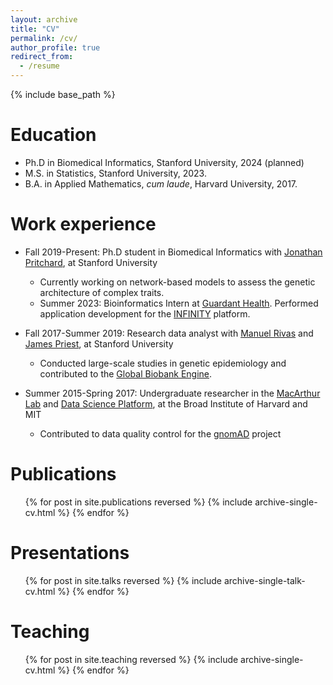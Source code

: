 ```yaml
---
layout: archive
title: "CV"
permalink: /cv/
author_profile: true
redirect_from:
  - /resume
---
```


{% include base_path %}

Education
======
* Ph.D in Biomedical Informatics, Stanford University, 2024 (planned)
* M.S. in Statistics, Stanford University, 2023.
* B.A. in Applied Mathematics, *cum laude*, Harvard University, 2017.

Work experience
======
* Fall 2019-Present: Ph.D student in Biomedical Informatics with [Jonathan Pritchard](https://web.stanford.edu/group/pritchardlab/home.html), at Stanford University 
  * Currently working on network-based models to assess the genetic architecture of complex traits.
  * Summer 2023: Bioinformatics Intern at [Guardant Health](https://guardanthealth.com). Performed application development for the [INFINITY](https://guardanthealth.com/guardantinfinity/) platform.

* Fall 2017-Summer 2019: Research data analyst with [Manuel Rivas](https://med.stanford.edu/rivaslab.html) and [James Priest](https://priestlab.stanford.edu/), at Stanford University 
  * Conducted large-scale studies in genetic epidemiology and contributed to the [Global Biobank Engine](https://biobankengine.stanford.edu/).

* Summer 2015-Spring 2017: Undergraduate researcher in the [MacArthur Lab](https://macarthurlab.org/) and [Data Science Platform](https://www.broadinstitute.org/data-sciences-platform), at the Broad Institute of Harvard and MIT 
  * Contributed to data quality control for the [gnomAD](https://gnomad.broadinstitute.org/) project

<!-- 
Skills
======
* 
-->

Publications
======
  <ul>{% for post in site.publications reversed %}
    {% include archive-single-cv.html %}
  {% endfor %}</ul>
  
Presentations
======
  <ul>{% for post in site.talks reversed %}
    {% include archive-single-talk-cv.html %}
  {% endfor %}</ul>

Teaching
======
  <ul>{% for post in site.teaching reversed %}
    {% include archive-single-cv.html %}
  {% endfor %}</ul>
<!--  
  
Service and leadership
======
* Currently signed in to 13 different slack teams -->
